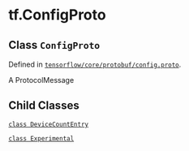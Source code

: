 <div itemscope itemtype="http://developers.google.com/ReferenceObject">
<meta itemprop="name" content="tf.ConfigProto" />
<meta itemprop="path" content="Stable" />
<meta itemprop="property" content="DeviceCountEntry"/>
<meta itemprop="property" content="Experimental"/>
</div>

# tf.ConfigProto

## Class `ConfigProto`





Defined in [`tensorflow/core/protobuf/config.proto`](/code/stable/tensorflow/core/protobuf/config.proto).

A ProtocolMessage

## Child Classes
[`class DeviceCountEntry`](../tf/ConfigProto/DeviceCountEntry.md)

[`class Experimental`](../tf/ConfigProto/Experimental.md)

